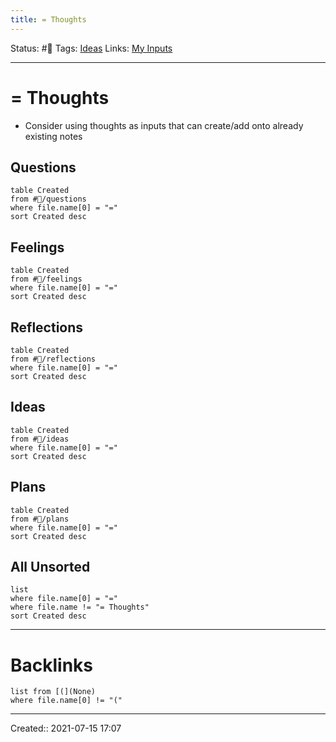 ```yaml
---
title: = Thoughts
---
```

Status: #🔎
Tags: [Ideas](None)
Links: [My Inputs](out/my-inputs.md)
___
# = Thoughts
- Consider using thoughts as inputs that can create/add onto already existing notes
## Questions
```dataview
table Created
from #💭/questions
where file.name[0] = "="
sort Created desc
```
## Feelings
```dataview
table Created
from #💭/feelings
where file.name[0] = "="
sort Created desc
```
## Reflections
```dataview
table Created
from #💭/reflections
where file.name[0] = "="
sort Created desc
```
## Ideas
```dataview
table Created
from #💭/ideas
where file.name[0] = "="
sort Created desc
```
## Plans
```dataview
table Created
from #💭/plans
where file.name[0] = "="
sort Created desc
```
## All Unsorted
```dataview
list
where file.name[0] = "="
where file.name != "= Thoughts"
sort Created desc
```
___
# Backlinks
```dataview
list from [(](None)
where file.name[0] != "("
```

___
Created:: 2021-07-15 17:07
